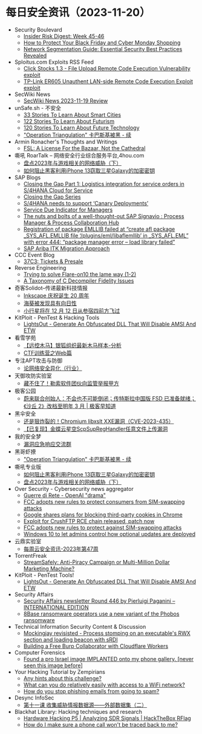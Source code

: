 # 每日安全资讯（2023-11-20）

- Security Boulevard
  - [Insider Risk Digest: Week 45-46](https://securityboulevard.com/2023/11/insider-risk-digest-week-45-46/)
  - [How to Protect Your Black Friday and Cyber Monday Shopping](https://securityboulevard.com/2023/11/how-to-protect-your-black-friday-and-cyber-monday-shopping/)
  - [Network Segmentation Guide: Essential Security Best Practices Revealed](https://securityboulevard.com/2023/11/network-segmentation-guide-essential-security-best-practices-revealed/)
- Sploitus.com Exploits RSS Feed
  - [Click Stocks 1.3 - File Upload Remote Code Execution Vulnerability exploit](https://sploitus.com/exploit?id=1337DAY-ID-39151&utm_source=rss&utm_medium=rss)
  - [TP-Link ER605 Unauthent LAN-side Remote Code Execution Exploit exploit](https://sploitus.com/exploit?id=1337DAY-ID-39152&utm_source=rss&utm_medium=rss)
- SecWiki News
  - [SecWiki News 2023-11-19 Review](http://www.sec-wiki.com/?2023-11-19)
- unSafe.sh - 不安全
  - [33 Stories To Learn About Smart Cities](https://buaq.net/go-198992.html)
  - [122 Stories To Learn About Futurism](https://buaq.net/go-198994.html)
  - [120 Stories To Learn About Future Technology](https://buaq.net/go-198993.html)
  - ["Operation Triangulation" 卡巴斯基被黑 - 续](https://buaq.net/go-198968.html)
- Armin Ronacher's Thoughts and Writings
  - [FSL: A License For the Bazaar, Not the Cathedral](http://lucumr.pocoo.org/2023/11/19/cathedral-and-bazaaar-licensing)
- 嘶吼 RoarTalk – 网络安全行业综合服务平台,4hou.com
  - [盘点2023年与游戏相关的网络威胁（下）](https://www.4hou.com/posts/lklJ)
  - [如何阻止黑客利用iPhone 13窃取三星Galaxy的加密密钥](https://www.4hou.com/posts/6xl7)
- SAP Blogs
  - [Closing the Gap Part 1: Logistics integration for service orders in S/4HANA Cloud for Service](https://blogs.sap.com/2023/11/19/logistics-integration-for-service-orders-in-s-4hana-cloud-for-service/)
  - [Closing the Gap Series](https://blogs.sap.com/2023/11/19/closing-the-gap-series/)
  - [S/4HANA needs to support ‘Canary Deployments’](https://blogs.sap.com/2023/11/19/s-4hana-needs-to-support-canary-deployments/)
  - [Service Due Indicator for Managers](https://blogs.sap.com/2023/11/19/status-indicator-for-managers/)
  - [The nuts and bolts of a well-thought-out SAP Signavio : Process Manager & Process Collaboration Hub](https://blogs.sap.com/2023/11/19/the-nuts-and-bolts-of-a-well-thought-out-sap-signavio-process-manager-process-collaboration-hub/)
  - [Registration of package EMLLIB failed at “create afl package _SYS_AFL.EMLLIB file ‘/plugins/eml/libaflemllib’ in _SYS_AFL.EML” with error 444: “package manager error – load library failed”](https://blogs.sap.com/2023/11/19/registration-of-package-emllib-failed-at-create-afl-package-_sys_afl.emllib-file-plugins-eml-libaflemllib-in-_sys_afl.eml-with-error-444-package-manager-error-load-library-failed/)
  - [SAP Ariba ITK Migration Approach](https://blogs.sap.com/2023/11/19/sap-ariba-itk-migration-approach/)
- CCC Event Blog
  - [37C3: Tickets & Presale](https://events.ccc.de/2023/11/19/37c3-tickets-presale/)
- Reverse Engineering
  - [Trying to solve Flare-on10 the lame way (1-2)](https://www.reddit.com/r/ReverseEngineering/comments/17yxb66/trying_to_solve_flareon10_the_lame_way_12/)
  - [A Taxonomy of C Decompiler Fidelity Issues](https://www.reddit.com/r/ReverseEngineering/comments/17yr08w/a_taxonomy_of_c_decompiler_fidelity_issues/)
- 奇客Solidot–传递最新科技情报
  - [Inkscape 庆祝诞生 20 周年](https://www.solidot.org/story?sid=76662)
  - [海葵被发现具有向日性](https://www.solidot.org/story?sid=76661)
  - [小行星将在 12 月 12 日从参宿四前方飞过](https://www.solidot.org/story?sid=76660)
- KitPloit - PenTest & Hacking Tools
  - [LightsOut - Generate An Obfuscated DLL That Will Disable AMSI And ETW](http://www.kitploit.com/2023/11/lightsout-generate-obfuscated-dll-that.html)
- 看雪学苑
  - [【远控木马】银狐组织最新木马样本-分析](https://mp.weixin.qq.com/s?__biz=MjM5NTc2MDYxMw==&mid=2458528787&idx=1&sn=947b0b7f9ade1cbf249f29ee345237e3&chksm=b18d1c9986fa958f377b1b14f33c060ed7495b3d2e9cb7b33f5c4d41686093b31fed10be1735&scene=58&subscene=0#rd)
  - [CTF训练营之Web篇](https://mp.weixin.qq.com/s?__biz=MjM5NTc2MDYxMw==&mid=2458528787&idx=2&sn=113d5c21a4e165a96690bcf94fce0ad9&chksm=b18d1c9986fa958f49768bd9660ebd8c100dd21eeb6e3d607ec36534666aca166b7b49590b7f&scene=58&subscene=0#rd)
- 专注APT攻击与防御
  - [论网络安全异化（行业）](https://micropoor.blogspot.com/2023/11/blog-post_19.html)
- 天御攻防实验室
  - [藏不住了！勒索软件团伙向监管举报甲方](https://mp.weixin.qq.com/s?__biz=MzU0MzgyMzM2Nw==&mid=2247485141&idx=1&sn=b9cb63823c4d64657612f50c98deadc6&chksm=fb04c5bdcc734cab56a2070fc3b32fd23c6211e7418ca8ef83c0a9aebd6310ccdf737285fe67&scene=58&subscene=0#rd)
- 极客公园
  - [蔚来联合创始人：不会也不可能倒闭；传特斯拉中国版 FSD 已准备就绪；《沙丘 2》改档至明年 3 月 | 极客早知道](https://mp.weixin.qq.com/s?__biz=MTMwNDMwODQ0MQ==&mid=2653021862&idx=1&sn=0def8869262fb4016a33c89fed66b10d&chksm=7e549b1049231206c8d23c0ab8d35d470b1645a70d7584bd8a3a7afc2922a7d310dfbfd2a57a&scene=58&subscene=0#rd)
- 黑伞安全
  - [还是狠炸裂的！Chromium libxslt XXE漏洞（CVE-2023-435）](https://mp.weixin.qq.com/s?__biz=MzU0MzkzOTYzOQ==&mid=2247488317&idx=1&sn=5ef9fd277c1f354a7910b1413f075174&chksm=fb029e65cc751773d44bec5f0710340b1f72ea51ae74a14752fa9f5ac5e598a70105bffbea0e&scene=58&subscene=0#rd)
  - [【已复现】金蝶云星空ScpSupRegHandler任意文件上传漏洞](https://mp.weixin.qq.com/s?__biz=MzU0MzkzOTYzOQ==&mid=2247488317&idx=2&sn=7d9d87eb0cb5c5f8aceded9c79950dc3&chksm=fb029e65cc7517733b40b28c2542b91f14824dd3b58a83b6d48173a920ebfe4311d3b0045899&scene=58&subscene=0#rd)
- 我的安全梦
  - [漏洞应急响应交流群](https://mp.weixin.qq.com/s?__biz=MzU3NDY1NTYyOQ==&mid=2247485818&idx=1&sn=09853feca33cafa8049c73707a6c02d3&chksm=fd2e5498ca59dd8ebbab6477fedea45781dbe1eebf63ef25ef56bd611e2eb2977f3c4af241cc&scene=58&subscene=0#rd)
- 黑哥虾撩
  - ["Operation Triangulation" 卡巴斯基被黑 - 续](https://mp.weixin.qq.com/s?__biz=Mzg5OTU1NTEwMg==&mid=2247484094&idx=1&sn=938ec5464fe62abb7fbeba906585aa2c&chksm=c050c8cff72741d9d24284d79f3b6714b66b7e9abb41726a7c683f972bb5471dbb2c293b1826&scene=58&subscene=0#rd)
- 嘶吼专业版
  - [如何阻止黑客利用iPhone 13窃取三星Galaxy的加密密钥](https://mp.weixin.qq.com/s?__biz=MzI0MDY1MDU4MQ==&mid=2247571290&idx=1&sn=2033f4efa7e462397abea25f6f8acf80&chksm=e9140760de638e76e200ed3debf4707969964ce1e454e03273e03bfbd7b669091d87ad4bc598&scene=58&subscene=0#rd)
  - [盘点2023年与游戏相关的网络威胁（下）](https://mp.weixin.qq.com/s?__biz=MzI0MDY1MDU4MQ==&mid=2247571290&idx=2&sn=30613b58a5e1e32c91cf5455e174785e&chksm=e9140760de638e762689c16b2cb9b2358c258d398be6578757725bf936d0a8086c86348cb839&scene=58&subscene=0#rd)
- Over Security - Cybersecurity news aggregator
  - [Guerre di Rete - OpenAI "drama"](https://guerredirete.substack.com/p/guerre-di-rete-openai-drama)
  - [FCC adopts new rules to protect consumers from SIM-swapping attacks](https://www.bleepingcomputer.com/news/security/fcc-adopts-new-rules-to-protect-consumers-from-sim-swapping-attacks/)
  - [Google shares plans for blocking third-party cookies in Chrome](https://www.bleepingcomputer.com/news/google/google-shares-plans-for-blocking-third-party-cookies-in-chrome/)
  - [Exploit for CrushFTP RCE chain released, patch now](https://www.bleepingcomputer.com/news/security/exploit-for-crushftp-rce-chain-released-patch-now/)
  - [FCC adopts new rules to protect against SIM-swapping attacks](https://www.bleepingcomputer.com/news/security/fcc-adopts-new-rules-to-protect-against-sim-swapping-attacks/)
  - [Windows 10 to let admins control how optional updates are deployed](https://www.bleepingcomputer.com/news/microsoft/windows-10-to-let-admins-control-how-optional-updates-are-deployed/)
- 云鼎实验室
  - [每周云安全资讯-2023年第47周](https://mp.weixin.qq.com/s?__biz=MzU3ODAyMjg4OQ==&mid=2247495015&idx=1&sn=166acaff2a4f4e8996457e41dfe39b59&chksm=fd7911e1ca0e98f7d15107e29cbf13d814728ad1dfcc9dd3179614bbd296ef83d2754a77f0d9&scene=58&subscene=0#rd)
- TorrentFreak
  - [StreamSafely: Anti-Piracy Campaign or Multi-Million Dollar Marketing Machine?](https://torrentfreak.com/streamsafely-anti-piracy-campaign-or-multi-million-dollar-marketing-machine-231119/)
- KitPloit - PenTest Tools!
  - [LightsOut - Generate An Obfuscated DLL That Will Disable AMSI And ETW](http://www.kitploit.com/2023/11/lightsout-generate-obfuscated-dll-that.html)
- Security Affairs
  - [Security Affairs newsletter Round 446 by Pierluigi Paganini – INTERNATIONAL EDITION](https://securityaffairs.com/154408/breaking-news/security-affairs-newsletter-round-446-by-pierluigi-paganini-international-edition.html)
  - [8Base ransomware operators use a new variant of the Phobos ransomware](https://securityaffairs.com/154383/malware/8base-ransomware-phobos-ransomware.html)
- Technical Information Security Content & Discussion
  - [Mockingjay revisisted - Process stomping on an executable's RWX section and loading beacon with sRDI](https://www.reddit.com/r/netsec/comments/17yx1et/mockingjay_revisisted_process_stomping_on_an/)
  - [Building a Free Burp Collaborator with Cloudflare Workers](https://www.reddit.com/r/netsec/comments/17yoyc2/building_a_free_burp_collaborator_with_cloudflare/)
- Computer Forensics
  - [Found a pro Israel image IMPLANTED onto my phone gallery. [never seen this image before]](https://www.reddit.com/r/computerforensics/comments/17yrowv/found_a_pro_israel_image_implanted_onto_my_phone/)
- Your Hacking Tutorial by Zempirians
  - [Any hints about this challenge?](https://www.reddit.com/r/HowToHack/comments/17yqg7a/any_hints_about_this_challenge/)
  - [What can you do relatively easily with access to a WiFi network?](https://www.reddit.com/r/HowToHack/comments/17ywj5z/what_can_you_do_relatively_easily_with_access_to/)
  - [How do you stop phishing emails from going to spam?](https://www.reddit.com/r/HowToHack/comments/17yov71/how_do_you_stop_phishing_emails_from_going_to_spam/)
- Desync InfoSec
  - [第十一课 收集威胁情报数据源——外部数据集（二）](https://mp.weixin.qq.com/s?__biz=MzkzMDE3ODc1Mw==&mid=2247487049&idx=1&sn=136e205b2aceb8d3a9fe0ad78aee7e3c&chksm=c27f7de7f508f4f1033528d0bd20e6210512b29b58b6e3ed1510804cb8df6675d9f618829482&scene=58&subscene=0#rd)
- Blackhat Library: Hacking techniques and research
  - [Hardware Hacking P5 | Analyzing SDR Signals | HackTheBox RFlag](https://www.reddit.com/r/blackhat/comments/17yxfw7/hardware_hacking_p5_analyzing_sdr_signals/)
  - [How do I make sure a phone call won't be traced back to me?](https://www.reddit.com/r/blackhat/comments/17z8ee4/how_do_i_make_sure_a_phone_call_wont_be_traced/)
